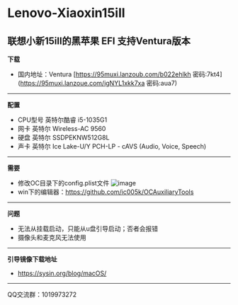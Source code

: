 # Lenovo-Xiaoxin15ill
联想小新15ill的黑苹果 EFI
支持Ventura版本
---
**下载**
* 国内地址：Ventura [https://95muxi.lanzoub.com/b022ehlkh 密码:7kt4](https://95muxi.lanzoue.com/igNYL1xkk7xa
密码:aua7)
---
**配置**
* CPU型号	英特尔酷睿 i5-1035G1
* 网卡	英特尔 Wireless-AC 9560
* 硬盘  英特尔 SSDPEKNW512G8L
* 声卡	英特尔 Ice Lake-U/Y PCH-LP - cAVS (Audio, Voice, Speech)
---
**需要**
* 修改OC目录下的config.plist文件
![image](https://user-images.githubusercontent.com/76270475/222876917-474c49e9-13cc-464e-bb5b-2435cd86b174.png)
* win下的编辑器：https://github.com/ic005k/OCAuxiliaryTools

---
**问题**
* 无法从挂载启动，只能从u盘引导启动；否者会报错
* 摄像头和麦克风无法使用
---
**引导镜像下载地址**
* https://sysin.org/blog/macOS/
---
QQ交流群：1019973272
